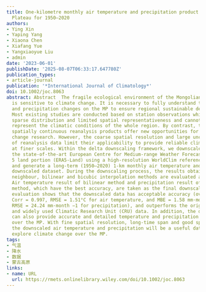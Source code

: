 ```yaml
---
title: One‐kilometre monthly air temperature and precipitation product over the Mongolian
  Plateau for 1950–2020
authors:
- Ying Xin
- Yaping Yang
- Xiaona Chen
- Xiafang Yue
- Yangxiaoyue Liu
- admin
date: '2023-06-01'
publishDate: '2025-08-07T06:33:17.647780Z'
publication_types:
- article-journal
publication: '*International Journal of Climatology*'
doi: 10.1002/joc.8063
abstract: Abstract  The fragile ecological environment of the Mongolian Plateau (MP)
  is sensitive to climate change. It is necessary to fully understand the temperature
  and precipitation changes on the MP to ensure regional sustainable development.
  Most existing studies are conducted based on station observations which suffer from
  sparse distribution and limited spatial representativeness and cannot perfectly
  represent the climatic conditions of the whole region. By contrast, the long‐term,
  spatially continuous reanalysis products offer new opportunities for MP climate
  change research. However, the coarse spatial resolution and large uncertainties
  of reanalysis data limit their applicability to provide reliable climate information
  at finer scales. Within the delta downscaling framework, we downscale and correct
  the state‐of‐the‐art European Centre for Medium‐range Weather Forecasts ReAnalysis
  5 land portion (ERA5‐Land) using a high‐resolution WorldClim reference climatology
  and generate a long‐term (1950–2020) 1‐km monthly air temperature and precipitation
  downscaled dataset. During the downscaling process, the results obtained by nearest
  neighbour, bilinear and bicubic interpolation methods are evaluated and compared.
  Air temperature result of bilinear method and precipitation result of nearest neighbour
  method, which have the best accuracy, are taken as the final downscaled data. The
  evaluation shows that the downscaled data has acceptable accuracy (overall MBE = −0.41°C,
  Corr = 0.997, RMSE = 1.51°C for air temperature, and MBE = 1.58 mm·month −1 , Corr = 0.747,
  RMSE = 24.24 mm·month −1 for precipitation), and outperforms the original ERA5‐Land
  and widely used Climatic Research Unit (CRU) data. In addition, the downscaled data
  can also provide accurate and detailed temperature and precipitation change trends
  over the MP. With fine spatial resolution, long‐time span and good spatial continuity,
  the downscaled air temperature and precipitation will be a useful data source to
  explore climate change over the MP.
tags:
- 气温
- 降水
- 数据
- 蒙古高原
links:
- name: URL
  url: https://rmets.onlinelibrary.wiley.com/doi/10.1002/joc.8063
---
```

